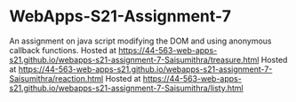 # WebApps-S21-Assignment-7
An assignment on java script modifying the DOM and using anonymous callback functions.
Hosted at https://44-563-web-apps-s21.github.io/webapps-s21-assignment-7-Saisumithra/treasure.html
Hosted at https://44-563-web-apps-s21.github.io/webapps-s21-assignment-7-Saisumithra/reaction.html
Hosted at https://44-563-web-apps-s21.github.io/webapps-s21-assignment-7-Saisumithra/listy.html
